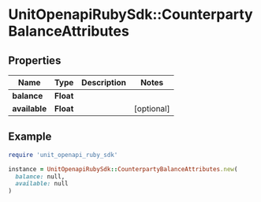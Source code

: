 # UnitOpenapiRubySdk::CounterpartyBalanceAttributes

## Properties

| Name | Type | Description | Notes |
| ---- | ---- | ----------- | ----- |
| **balance** | **Float** |  |  |
| **available** | **Float** |  | [optional] |

## Example

```ruby
require 'unit_openapi_ruby_sdk'

instance = UnitOpenapiRubySdk::CounterpartyBalanceAttributes.new(
  balance: null,
  available: null
)
```

